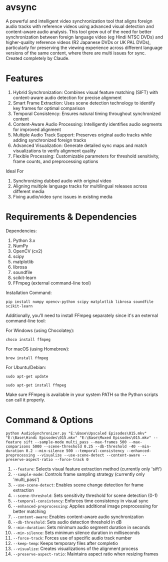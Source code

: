 # avsync
A powerful and intelligent video synchronization tool that aligns foreign audio tracks with reference videos using advanced visual detection and content-aware audio analysis. This tool grew out of the need for better synchronization between foreign language video (eg Hindi NTSC DVDs) and higher-quality reference videos (R2 Japanese DVDs or UK PAL DVDs), particularly for preserving the viewing experience across different language versions of the same content, where there are multi issues for sync. Created completely by Claude.

# Features

1. Hybrid Synchronization: Combines visual feature matching (SIFT) with content-aware audio detection for precise alignment
2. Smart Frame Extraction: Uses scene detection technology to identify key frames for optimal comparison
3. Temporal Consistency: Ensures natural timing throughout synchronized content
4. Content-Aware Audio Processing: Intelligently identifies audio segments for improved alignment
5. Multiple Audio Track Support: Preserves original audio tracks while adding synchronized foreign tracks
6. Advanced Visualization: Generate detailed sync maps and match visualizations to verify alignment quality
7. Flexible Processing: Customizable parameters for threshold sensitivity, frame counts, and preprocessing options

Ideal For

1. Synchronizing dubbed audio with original video
2. Aligning multiple language tracks for multilingual releases across different media
3. Fixing audio/video sync issues in existing media

# Requirements & Dependencies

Dependencies:
1. Python 3.x
2. NumPy
3. OpenCV (cv2)
4. scipy
5. matplotlib
6. librosa
7. soundfile
8. scikit-learn
9. FFmpeg (external command-line tool)

Installation Command:

```pip install numpy opencv-python scipy matplotlib librosa soundfile scikit-learn```

Additionally, you'll need to install FFmpeg separately since it's an external command-line tool:

For Windows (using Chocolatey):

```choco install ffmpeg```

For macOS (using Homebrew):

```brew install ffmpeg```

For Ubuntu/Debian:

```sudo apt-get update```

```sudo apt-get install ffmpeg```

Make sure FFmpeg is available in your system PATH so the Python scripts can call it properly.

# Command & Options
```python AudioSynchronizer.py "E:\Base\Upscaled Episodes\015.mkv" "E:\Base\Hindi Episodes\015.mkv" "E:\Base\Muxed Episodes\015.mkv" --feature sift --sample-mode multi_pass --max-frames 500 --max-comparisons 5000 --scene-threshold 0.25 --db-threshold -40 --min-duration 0.2 --min-silence 500 --temporal-consistency --enhanced-preprocessing --visualize --use-scene-detect --content-aware --preserve-aspect-ratio --force-track 0```

1. ```--feature```: Selects visual feature extraction method (currently only 'sift')
2. ```--sample-mode```: Controls frame sampling strategy (currently only 'multi_pass')
3. ```--use-scene-detect```: Enables scene change detection for frame extraction
4. ```--scene-threshold```: Sets sensitivity threshold for scene detection (0-1)
5. ```--temporal-consistency```: Enforces time consistency in visual sync
6. ```--enhanced-preprocessing```: Applies additional image preprocessing for better matching
7. ```--content-aware```: Enables content-aware audio synchronization
8. ```--db-threshold```: Sets audio detection threshold in dB
9. ```--min-duration```: Sets minimum audio segment duration in seconds
10. ```--min-silence```: Sets minimum silence duration in milliseconds
11. ```--force-track```: Forces use of specific audio track number
12. ```--keep-temp```: Keeps temporary files after completio
13. ```--visualize```: Creates visualizations of the alignment process
14. ```--preserve-aspect-ratio```: Maintains aspect ratio when resizing frames
